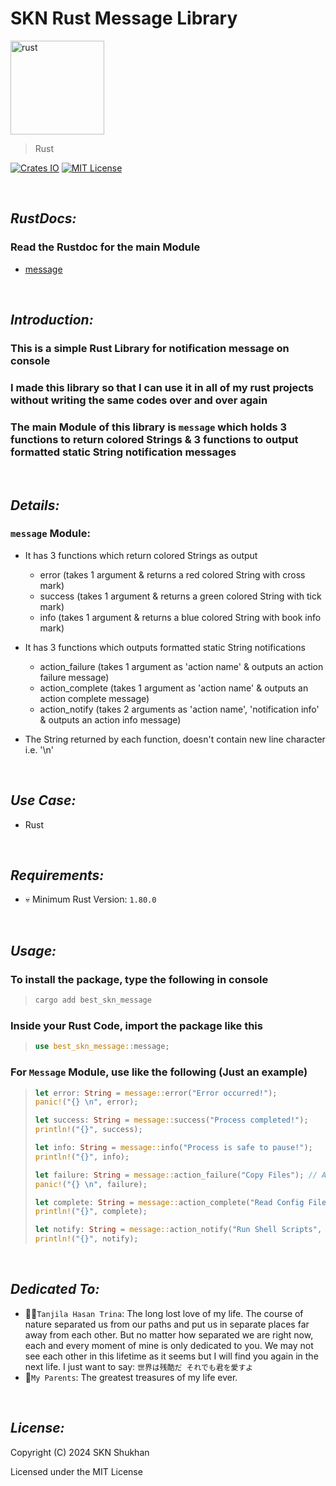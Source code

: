 # SKN Rust Message Library

<img width="150px" src="https://firebasestorage.googleapis.com/v0/b/skn-ultimate-project-la437.appspot.com/o/GitHub%20Library%2F06-Rust-SRM.svg?alt=media&token=31a6d76a-e240-458b-ae2a-9b90ec19a775" alt="rust" />

> Rust

[![Crates IO](https://img.shields.io/crates/v/best_skn_message)](https://crates.io/crates/best_skn_message) [![MIT License](https://img.shields.io/badge/License-MIT-yellow.svg)](https://opensource.org/license/mit)

&nbsp;

## **_RustDocs:_**

### Read the Rustdoc for the main Module

- [message](https://docs.rs/best_skn_message/1.2.4/best_skn_message/message/index.html)

&nbsp;

## **_Introduction:_**

### This is a simple Rust Library for notification message on console

### I made this library so that I can use it in all of my rust projects without writing the same codes over and over again

### The main Module of this library is `message` which holds 3 functions to return colored Strings & 3 functions to output formatted static String notification messages

&nbsp;

## **_Details:_**

### **`message` Module:**

- It has 3 functions which return colored Strings as output

  - error (takes 1 argument & returns a red colored String with cross mark)
  - success (takes 1 argument & returns a green colored String with tick mark)
  - info (takes 1 argument & returns a blue colored String with book info mark)

- It has 3 functions which outputs formatted static String notifications

  - action_failure (takes 1 argument as 'action name' & outputs an action failure message)
  - action_complete (takes 1 argument as 'action name' & outputs an action complete message)
  - action_notify (takes 2 arguments as 'action name', 'notification info' & outputs an action info message)

- The String returned by each function, doesn't contain new line character i.e. '\n'

&nbsp;

## **_Use Case:_**

- Rust

&nbsp;

## **_Requirements:_**

- 💀 Minimum Rust Version: `1.80.0`

&nbsp;

## **_Usage:_**

### To install the package, type the following in console

> ```zsh
> cargo add best_skn_message
> ```

### Inside your Rust Code, import the package like this

> ```rust
> use best_skn_message::message;
> ```

### For `Message` Module, use like the following (Just an example)

> ```rust
> let error: String = message::error("Error occurred!");
> panic!("{} \n", error);
>
> let success: String = message::success("Process completed!");
> println!("{}", success);
>
> let info: String = message::info("Process is safe to pause!");
> println!("{}", info);
>
> let failure: String = message::action_failure("Copy Files"); // Action name as argument
> panic!("{} \n", failure);
>
> let complete: String = message::action_complete("Read Config File"); // Action name as argument
> println!("{}", complete);
>
> let notify: String = message::action_notify("Run Shell Scripts", "Safe to use without error!"); // Action name & notification info message as arguments
> println!("{}", notify);
> ```

&nbsp;

## **_Dedicated To:_**

- 👩‍⚕️`Tanjila Hasan Trina`: The long lost love of my life. The course of nature separated us from our paths and put us in separate places far away from each other. But no matter how separated we are right now, each and every moment of mine is only dedicated to you. We may not see each other in this lifetime as it seems but I will find you again in the next life. I just want to say: `世界は残酷だ それでも君を愛すよ`
- 💯`My Parents`: The greatest treasures of my life ever.

&nbsp;

## **_License:_**

Copyright (C) 2024 SKN Shukhan

Licensed under the MIT License
